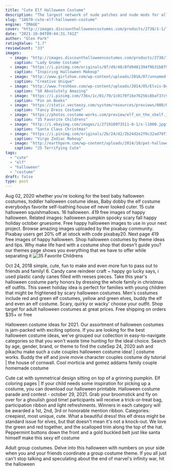 ```yaml
---
title: "Cute Elf Halloween Costume"
description: "The largest network of nude patches and nude mods for all popular games. Instant download and detailed guides on"
slug: "18670-cute-elf-halloween-costume"
engine: "IMAGE"
cover: "http://images.discounthalloweencostumes.com/products/2738/1-1/lady-gnome-costume.jpg"
date: "2021-10-04T09:44:31.741Z"
author: "Glen Park"
ratingValue: "1.7"
reviewCount: "33"
images:
  - image: "http://images.discounthalloweencostumes.com/products/2738/1-1/lady-gnome-costume.jpg"
    caption: "Lady Gnome Costume"
  - image: "https://i.pinimg.com/originals/8f/d9/48/8fd9481394f9b31b8f9d01a64817f200.jpg"
    caption: "Inspiring Halloween Makeup"
  - image: "http://www.girlshue.com/wp-content/uploads/2016/07/unnamed-file-2405.jpg"
    caption: "Creative Unique"
  - image: "http://www.freshboo.com/wp-content/uploads/2014/05/Elvis-Dog-Costume-962x1024.jpg"
    caption: "50 Absolutely Amazing"
  - image: "https://i.pinimg.com/736x/1c/01/70/1c0170f16e76256c8baf37c9481250b6--zooey-deschanel-elf-christmas-movies.jpg"
    caption: "Pin on Books"
  - image: "https://static.vecteezy.com/system/resources/previews/000/083/278/original/fancy-dress-costume-vector-pack.jpg"
    caption: "Fancy Dress Costume"
  - image: "https://photos.costume-works.com/preview/elf_on_the_shelf.jpg"
    caption: "35 Favorite Childrens"
  - image: "http://i.ebayimg.com/images/i/271910973511-0-1/s-l1000.jpg"
    caption: "Santa Claus Christmas"
  - image: "https://i.pinimg.com/originals/2b/24/d2/2b24d2e2f0c32ad79f1743a71ccd9ec5.jpg"
    caption: "Virgo Zodiac Makeup"
  - image: "http://earthporm.com/wp-content/uploads/2014/10/pet-halloween-costume-66__605.jpg"
    caption: "25 Terrifying Cute"
tags:
  - "cute"
  - "elf"
  - "halloween"
  - "costume"
draft: false
type: post
---
```


Aug 02, 2020 whether you're looking for the best baby halloween costumes, toddler halloween costume ideas,  Baby dobby the elf costume everybodys favorite self-loathing house elf never looked cuter. 15 cute halloween squishmallows. 16 halloween. 419 free images of happy halloween. Related images: halloween pumpkin spooky scary fall happy holiday october gruesome. Free happy halloween images to use in your next project. Browse amazing images uploaded by the pixabay community. Pixabay users get 20% off at istock with code pixabay20. Next page  419 free images of happy halloween. Shop halloween costumes by theme ideas and tips. Why make life hard with a costume shop that doesn't guide you? our themes page shows you everything that we have to offer while separating it
![35 Favorite Childrens](https://photos.costume-works.com/preview/elf_on_the_shelf.jpg "35 Favorite Childrens")

Oct 24, 2018 simple, cute, fun to make and even more fun to pass out to friends and family! 6. Candy cane reindeer craft ~ happy go lucky says,  i used plastic candy canes filled with reeses pieces. Take this year&#39;s halloween costume party honors by dressing the whole family in christmas elf outfits. This sweet holiday idea is perfect for families with young children that might be frightened by scary halloween costumes. Men&#39;s costumes include red and green elf costumes, yellow and green elves, buddy the elf and even an elf costume. Scary, quirky or wacky&#39; choose your outfit. Shop target for adult halloween costumes at great prices. Free shipping on orders $35+ or free
<!--inArticleAds-->

<!--galleryOne-->

Halloween costume ideas for 2021. Our assortment of halloween costumes is jam-packed with exciting options. If you are looking for the best halloween costume ideas, we've grouped our collection in easy-to-navigate categories so that you won't waste time hunting for the ideal choice. Search by age, gender, brand, or theme to find the cuteSep 24, 2020 ash and pikachu make such a cute couples halloween costume idea! | costume works. Buddy the elf and jovie movie character couples costume diy tutorial | the house of cornwall. Cool morticia and gomez addams family couple homemade costume
<!--inArticleAds-->

<!--galleryTwo-->

Cute cat with symmetrical design sitting on top of a grinning pumpkin.  Elf coloring pages | If your child needs some inspiration for picking up a costume, you can download our halloween printable. Halloween costume parade and contest - october 29, 2021. Grab your broomstick and fly on over for a ghoulish good time! participants will receive a trick-or-treat bag, participation ribbon and light refreshments. Winners in each category will be awarded a 1st, 2nd, 3rd or honorable mention ribbon.  Categories: creepiest, most unique, cute. What a beautiful dress! this elf dress might be standard issue for elves, but that doesn't mean it's not a knock-out. We love the green and red together, and the scalloped trim along the top of the hat. Peppermint buttons down the front and a gold buckled belt just like santa himself make this sexy elf costume
<!--galleryThree-->

Adult group costumes. Delve into this halloween with numbers on your side when you and your friends coordinate a group costume theme. If you all just can't stop talking and speculating about the end of marvel's infinity war, hit the halloween
